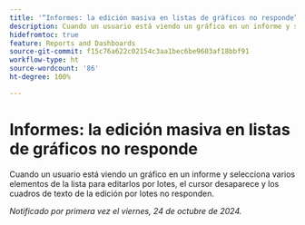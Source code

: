 ```yaml
---
title: '“Informes: la edición masiva en listas de gráficos no responde”'
description: Cuando un usuario está viendo un gráfico en un informe y selecciona varios elementos de la lista para editarlos por lotes, el cursor desaparece y los cuadros de texto de la edición por lotes no responden.
hidefromtoc: true
feature: Reports and Dashboards
source-git-commit: f15c76a622c02154c3aa1bec6be9603af18bbf91
workflow-type: ht
source-wordcount: '86'
ht-degree: 100%

---
```


# Informes: la edición masiva en listas de gráficos no responde

Cuando un usuario está viendo un gráfico en un informe y selecciona varios elementos de la lista para editarlos por lotes, el cursor desaparece y los cuadros de texto de la edición por lotes no responden.

_Notificado por primera vez el viernes, 24 de octubre de 2024._

